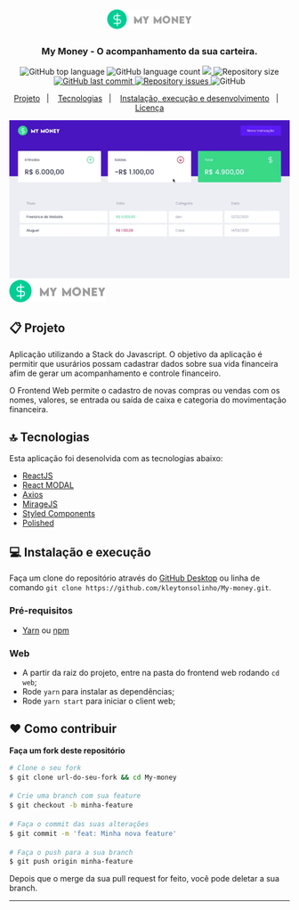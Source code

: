 <h1 align="center">
  <img src=".github/logo2.png" alt="My Money" width="30%">
</h1>

<h3 align="center">
  My Money - O acompanhamento da sua carteira.
</h3>

<p align="center">
  <img alt="GitHub top language" src="https://img.shields.io/github/languages/top/kleytonsolinho/My-money">
  
  <img alt="GitHub language count" src="https://img.shields.io/github/languages/count/kleytonsolinho/My-money">
  
  <a href="https://www.codacy.com/manual/kleytonsolinho/My-money?    utm_source=github.com&amp;utm_medium=referral&amp;utm_content=kleytonsolinho/thebehero&amp;utm_campaign=Badge_Grade">
  <img src="https://api.codacy.com/project/badge/Grade/af7ef38b79414492844663ebbbf4e21b"/>
  </a>
  
  <img alt="Repository size" src="https://img.shields.io/github/repo-size/kleytonsolinho/My-money">
  
  <a href="https://github.com/kleytonsolinho/thebehero/commits/master">
    <img alt="GitHub last commit" src="https://img.shields.io/github/last-commit/kleytonsolinho/My-money">
  </a>
  
  <a href="https://github.com/kleytonsolinho/thebehero/issues">
    <img alt="Repository issues" src="https://img.shields.io/github/issues/kleytonsolinho/My-money">
  </a>
  
  <img alt="GitHub" src="https://img.shields.io/github/license/kleytonsolinho/My-money">
</p>

<p align="center">
  <a href="#%EF%B8%8F-projeto">Projeto</a>&nbsp;&nbsp;&nbsp;|&nbsp;&nbsp;&nbsp;
  <a href="#-tecnologias">Tecnologias</a>&nbsp;&nbsp;&nbsp;|&nbsp;&nbsp;&nbsp;
  <a href="#-instalação-execução-e-desenvolvimento">Instalação, execução e desenvolvimento</a>&nbsp;&nbsp;&nbsp;|&nbsp;&nbsp;&nbsp;
  <a href="#-licença">Licença</a>
</p>

<div align="center">
  <img src=".github/tela.gif" alt="Tela - My Money">
 </div>

<img alt="Layout" src=".github/logo2.png" />

## 📋 Projeto

Aplicação utilizando a Stack do Javascript. O objetivo da aplicação é permitir que usurários possam cadastrar dados sobre sua vida financeira
afim de gerar um acompanhamento e controle financeiro.

O Frontend Web permite o cadastro de novas compras ou vendas com os nomes, valores, se entrada ou saída de caixa e categoria do movimentação financeira.

## 🔝 Tecnologias

Esta aplicação foi desenolvida com as tecnologias abaixo:

- [ReactJS](https://reactjs.org/)
- [React MODAL](https://github.com/reactjs/react-modal/)
- [Axios](https://github.com/axios/axios)
- [MirageJS](https://miragejs.com/)
- [Styled Components](https://styled-components.com/)
- [Polished](https://polished.js.org/)

## 💻 Instalação e execução

Faça um clone do repositório através do [GitHub Desktop](https://desktop.github.com/) ou linha de comando `git clone https://github.com/kleytonsolinho/My-money.git`.

### Pré-requisitos

- [Yarn](https://yarnpkg.com/) ou [npm](https://www.npmjs.com/)

### Web

- A partir da raiz do projeto, entre na pasta do frontend web rodando `cd web`;
- Rode `yarn` para instalar as dependências;
- Rode `yarn start` para iniciar o client web;

## ❤️ Como contribuir

**Faça um fork deste repositório**

<!-- - Faça um fork desse repositório;
- Cria uma branch com a sua feature: `git checkout -b minha-feature`;
- Faça commit das suas alterações: `git commit -m 'feat: Minha nova feature'`;
- Faça push para a sua branch: `git push origin minha-feature`; -->

```bash
# Clone o seu fork
$ git clone url-do-seu-fork && cd My-money

# Crie uma branch com sua feature
$ git checkout -b minha-feature

# Faça o commit das suas alterações
$ git commit -m 'feat: Minha nova feature'

# Faça o push para a sua branch
$ git push origin minha-feature
```

Depois que o merge da sua pull request for feito, você pode deletar a sua branch.

---
